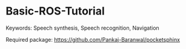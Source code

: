 # Basic-ROS-Tutorial

Keywords: Speech synthesis, Speech recognition, Navigation

Required package:
https://github.com/Pankaj-Baranwal/pocketsphinx

